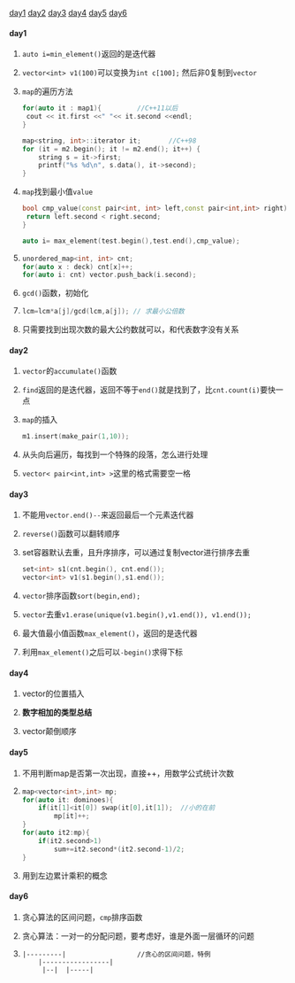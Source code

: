 [day1](#day1)
[day2](#day2)
[day3](#day3)
[day4](#day4)
[day5](#day5)
[day6](#day6)
#### day1

1. `auto i=min_element()`返回的是迭代器

2. `vector<int> v1(100)`可以变换为`int c[100];` 然后非0复制到`vector`

3. `map`的遍历方法

   ```c++
   for(auto it : map1){			//C++11以后
   	cout << it.first <<" "<< it.second <<endl;
   }
   
   map<string, int>::iterator it;		//C++98
   for (it = m2.begin(); it != m2.end(); it++) {
       string s = it->first;
       printf("%s %d\n", s.data(), it->second);
   }
   ```

4. `map`找到最小值`value`

   ```c++
   bool cmp_value(const pair<int, int> left,const pair<int,int> right){
   	return left.second < right.second;
   }
   
   auto i= max_element(test.begin(),test.end(),cmp_value);
   ```

5. ```c++
   unordered_map<int, int> cnt;
   for(auto x : deck) cnt[x]++;
   for(auto i: cnt) vector.push_back(i.second);
   ```

6. `gcd()`函数，初始化

7. ```c++
   lcm=lcm*a[j]/gcd(lcm,a[j]); // 求最小公倍数
   ```

8. 只需要找到出现次数的最大公约数就可以，和代表数字没有关系

#### day2

1. `vector`的`accumulate()`函数

2. `find`返回的是迭代器，返回不等于`end()`就是找到了，比`cnt.count(i)`要快一点

3. `map`的插入

   ```c++
   m1.insert(make_pair(1,10));
   ```

4. 从头向后遍历，每找到一个特殊的段落，怎么进行处理

5. `vector< pair<int,int> >`这里的格式需要空一格

#### day3
1. 不能用`vector.end()--`来返回最后一个元素迭代器

2. `reverse()`函数可以翻转顺序

3. set容器默认去重，且升序排序，可以通过复制vector进行排序去重

   ```c++
   set<int> s1(cnt.begin(), cnt.end());
   vector<int> v1(s1.begin(),s1.end());
   ```

4. `vector`排序函数`sort(begin,end);`

5. `vector`去重`v1.erase(unique(v1.begin(),v1.end()), v1.end());`

6. 最大值最小值函数`max_element()`，返回的是迭代器

7. 利用`max_element()`之后可以`-begin()`求得下标

#### day4

1. vector的位置插入

2. **数字相加的类型总结**

3. vector颠倒顺序

#### day5

1. 不用判断map是否第一次出现，直接++，用数学公式统计次数

2. ```c++
   map<vector<int>,int> mp;
   for(auto it: dominoes){
       if(it[1]<it[0]) swap(it[0],it[1]);  //小的在前
           mp[it]++;
   }
   for(auto it2:mp){
       if(it2.second>1)
           sum+=it2.second*(it2.second-1)/2;
   }
   ```

3. 用到左边累计乘积的概念

#### day6

1. 贪心算法的区间问题，`cmp`排序函数

2. 贪心算法：一对一的分配问题，要考虑好，谁是外面一层循环的问题

3. 
   ```
   |---------|					//贪心的区间问题，特例
	   |-----------------|
	    |--|  |-----|
     